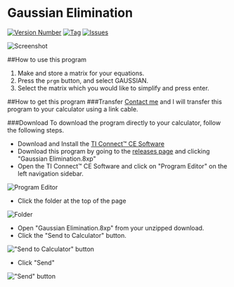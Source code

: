 Gaussian Elimination
====================

[![Version Number](https://img.shields.io/github/release/jononon/GaussianElimination.svg)](https://github.com/jononon/GaussianElimination.svg)
[![Tag](https://img.shields.io/github/tag/jononon/GaussianElimination.svg)](https://github.com/jononon/GaussianElimination.svg)
[![Issues](https://img.shields.io/github/issues/jononon/GaussianElimination.svg)](https://github.com/jononon/GaussianElimination.svg)

![Screenshot](http://puu.sh/nbX4n/2ef9b71e9c.png)

##How to use this program
1. Make and store a matrix for your equations.
2. Press the `prgm` button, and select GAUSSIAN.
3. Select the matrix which you would like to simplify and press enter.


##How to get this program
###Transfer
[Contact me](http://jonathandamico.me/contact) and I will transfer this program to your calculator using a link cable.

###Download
To download the program directly to your calculator, follow the following steps.

* Download and Install the [TI Connect™ CE Software](https://education.ti.com/en/us/products/computer_software/connectivity-software/ti-connect-ce-software/tabs/overview)
* Download this program by going to the [releases page](https://github.com/jononon/GaussianElimination/releases) and clicking "Gaussian Elimination.8xp"
* Open the TI Connect™ CE Software and click on "Program Editor" on the left navigation sidebar.

![Program Editor](http://puu.sh/jWRl7/bbc01ee758.png)

* Click the folder at the top of the page

![Folder](http://puu.sh/jWRm5/4937683a3d.png)

* Open "Gaussian Elimination.8xp" from your unzipped download.
* Click the "Send to Calculator" button.

!["Send to Calculator" button](http://puu.sh/jWR4B/4dab64d0d3.png)

* Click "Send"

!["Send" button](http://puu.sh/nc1Z5/c0c13fbf9b.png)
